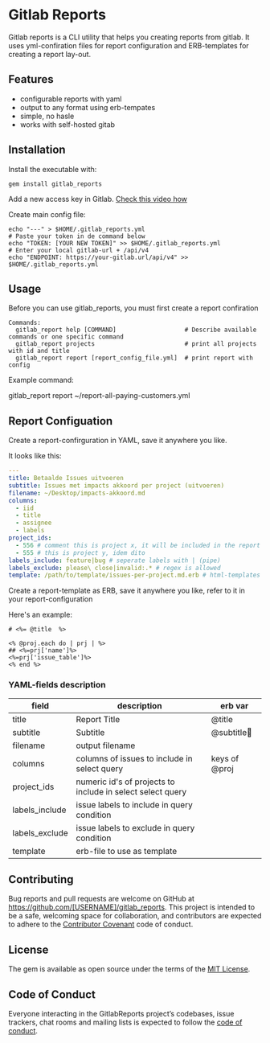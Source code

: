 # Gitlab Reports

Gitlab reports is a CLI utility that helps you creating reports from gitlab. It
uses yml-confiration files for report configuration and ERB-templates for
creating a report lay-out.

## Features
- configurable reports with yaml
- output to any format using erb-tempates
- simple, no hasle
- works with self-hosted gitab

## Installation

Install the executable with:

    gem install gitlab_reports

Add a new access key in Gitlab. [Check this video how](https://www.youtube.com/watch?v=xqmVBuNWMYY&feature=youtu.be)

Create main config file:

    echo "---" > $HOME/.gitlab_reports.yml
    # Paste your token in de command below
    echo "TOKEN: [YOUR NEW TOKEN]" >> $HOME/.gitlab_reports.yml
    # Enter your local gitlab-url + /api/v4
    echo "ENDPOINT: https://your-gitlab.url/api/v4" >> $HOME/.gitlab_reports.yml

## Usage

Before you can use gitlab_reports, you must first create a report confiration

```
Commands:
  gitlab_report help [COMMAND]                   # Describe available commands or one specific command
  gitlab_report projects                         # print all projects with id and title
  gitlab_report report [report_config_file.yml]  # print report with config
```

Example command:

  gitlab_report report ~/report-all-paying-customers.yml



## Report Configuation

Create a report-confirguration in YAML, save it anywhere you like.

It looks like this:

```yaml
---
title: Betaalde Issues uitvoeren
subtitle: Issues met impacts akkoord per project (uitvoeren)
filename: ~/Desktop/impacts-akkoord.md
columns:
  - iid
  - title
  - assignee
  - labels
project_ids:
  - 556 # comment this is project x, it will be included in the report
  - 555 # this is project y, idem dito
labels_include: feature|bug # seperate labels with | (pipe)
labels_exclude: please\ close|invalid:.* # regex is allowed
template: /path/to/template/issues-per-project.md.erb # html-templates are alow possible
```

Create a report-template as ERB, save it anywhere you like, refer to it in your report-configuration

Here's an example:

```
# <%= @title  %>

<% @proj.each do | prj | %>
## <%=prj['name']%>
<%=prj['issue_table']%>
<% end %>
```

### YAML-fields description

| field          | description                                                | erb var       |
|----------------|------------------------------------------------------------|---------------|
| title          | Report Title                                               | @title        |
| subtitle       | Subtitle                                                   | @subtitle   |
| filename       | output filename                                            |               |
| columns        | columns of issues to include in select query               | keys of @proj |
| project_ids    | numeric id's of projects to include in select select query |               |
| labels_include | issue labels to include in query condition                 |               |
| labels_exclude | issue labels to exclude in query condition                 |               |
| template       | erb-file to use as template                                |               |

## Contributing

Bug reports and pull requests are welcome on GitHub at https://github.com/[USERNAME]/gitlab_reports. This project is intended to be a safe, welcoming space for collaboration, and contributors are expected to adhere to the [Contributor Covenant](http://contributor-covenant.org) code of conduct.

## License

The gem is available as open source under the terms of the [MIT License](https://opensource.org/licenses/MIT).

## Code of Conduct

Everyone interacting in the GitlabReports project’s codebases, issue trackers, chat rooms and mailing lists is expected to follow the [code of conduct](https://github.com/[USERNAME]/gitlab_reports/blob/master/CODE_OF_CONDUCT.md).
